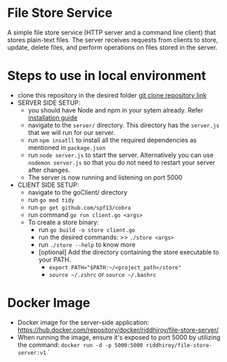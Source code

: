 # File Store Service
A simple file store service (HTTP server and a command line client) that stores plain-text files. The server receives requests from clients to store, update, delete files, and perform operations on files stored in the server.

# Steps to use in local environment
- clone this repository in the desired folder [git clone repository link](https://github.com/riddhiroy/FileStoreService.git)
- SERVER SIDE SETUP:
  - you should have Node and npm in your sytem already. Refer [installation guide](https://docs.npmjs.com/downloading-and-installing-node-js-and-npm)
  - navigate to the `server/` directory. This directory has the `server.js` that we will run for our server.
  - run `npm insatll` to install all the required dependencies as mentioned in `package.json`
  - run `node server.js` to start the server. Alternatively you can use `nodemon server.js` so that you do not need to restart your server after changes.
  - The server is now running and listening on port 5000
- CLIENT SIDE SETUP:
  - navigate to the goClient/ directory
  - run `go mod tidy`
  - run `go get github.com/spf13/cobra`
  - run command `go run client.go <args>`
  - To create a store binary:
    - run `go build -o store client.go`
    - run the desired commands: >> `./store <args>`
    - run `./store --help` to know more
    - [optional] Add the directory containing the store executable to your PATH.
      - `export PATH="$PATH:~/<project_path>/store"`
      - `source ~/.zshrc` or `source ~/.bashrc`
     
# Docker Image 
- Docker image for the server-side application: https://hub.docker.com/repository/docker/riddhiroy/file-store-server/
- When running the image, ensure it's exposed to port 5000 by utilizing the command: `docker run -d -p 5000:5000 riddhiroy/file-store-server:v1`
`

